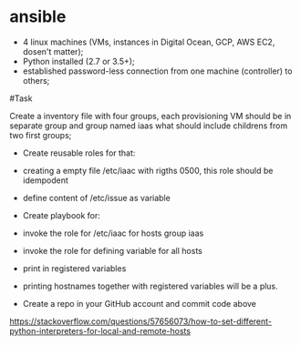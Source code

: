 # ansible


-  4 linux machines (VMs, instances in Digital Ocean, GCP, AWS EC2, dosen't matter);
-  Python installed (2.7 or 3.5+);
-  established password-less connection from one machine (controller) to others;

#Task


Create a inventory file with four groups, each provisioning VM should be in separate group and group named iaas what should include childrens from two first groups;


- Create reusable roles for that:
- creating a empty file /etc/iaac with rigths 0500, this role should be idempodent
- define content of /etc/issue as variable


- Create playbook for:
- invoke the role for /etc/iaac for hosts group iaas
- invoke the role for defining variable for all hosts
- print in registered variables
- printing hostnames together with registered variables will be a plus.
- Create a repo in your GitHub account and commit code above



https://stackoverflow.com/questions/57656073/how-to-set-different-python-interpreters-for-local-and-remote-hosts
